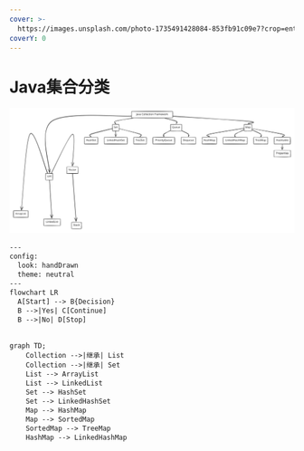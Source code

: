 ```yaml
---
cover: >-
  https://images.unsplash.com/photo-1735491428084-853fb91c09e7?crop=entropy&cs=srgb&fm=jpg&ixid=M3wxOTcwMjR8MHwxfHJhbmRvbXx8fHx8fHx8fDE3Mzg0MjU4NDF8&ixlib=rb-4.0.3&q=85
coverY: 0
---
```


# Java集合分类

<img src="../../.gitbook/assets/file.excalidraw.svg" alt="" class="gitbook-drawing">

```mermaid
---
config:
  look: handDrawn
  theme: neutral
---
flowchart LR
  A[Start] --> B{Decision}
  B -->|Yes| C[Continue]
  B -->|No| D[Stop]

```

```mermaid

graph TD;
    Collection -->|继承| List
    Collection -->|继承| Set
    List --> ArrayList
    List --> LinkedList
    Set --> HashSet
    Set --> LinkedHashSet
    Map --> HashMap
    Map --> SortedMap
    SortedMap --> TreeMap
    HashMap --> LinkedHashMap
  
```

